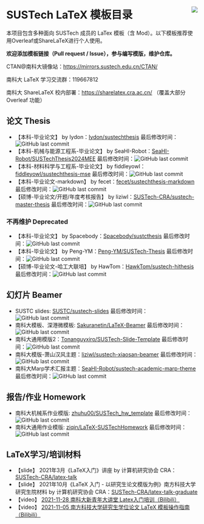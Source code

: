 # SUSTech LaTeX 模板目录 <img align="right" src="https://visitor-badge.glitch.me/badge?page_id=SUSTC.latex-template.README" />

本项目包含多种面向 SUSTech 成员的 LaTex 模板（含 Mod）。以下模板推荐使用Overleaf或ShareLaTeX进行个人使用。

**欢迎添加模板链接（Pull request / Issue），参与编写模版，维护仓库。**

CTAN@南科大镜像站：https://mirrors.sustech.edu.cn/CTAN/

南科大 LaTeX 学习交流群：119667812

南科大 ShareLaTeX 校内部署：https://sharelatex.cra.ac.cn/ （覆盖大部分 Overleaf 功能）

## 论文 Thesis
* 【本科-毕业论文】 by Iydon：[Iydon/sustechthesis](https://github.com/Iydon/sustechthesis) 最后修改时间：![GitHub last commit](https://img.shields.io/github/last-commit/Iydon/sustechthesis)
* 【本科-机械与能源工程系-毕业论文】 by SeaHI-Robot：[SeaHI-Robot/SUSTechThesis2024MEE](https://github.com/SeaHI-Robot/SUSTechThesis2024MEE) 最后修改时间：![GitHub last commit](https://img.shields.io/github/last-commit/SeaHI-Robot/SUSTechThesis2024MEE)
* 【本科-材料科学与工程系-毕业论文】 by fiddleyowl：[fiddleyowl/sustechthesis-mse](https://github.com/fiddleyowl/sustechthesis-mse) 最后修改时间：![GitHub last commit](https://img.shields.io/github/last-commit/fiddleyowl/sustechthesis-mse)
* 【本科-毕业论文-markdown】 by fecet：[fecet/sustechthesis-markdown](https://github.com/fecet/sustechthesis-markdown) 最后修改时间：![GitHub last commit](https://img.shields.io/github/last-commit/fecet/sustechthesis-markdown)
* 【硕博-毕业论文/开题/年度考核报告】 by liziwl：[SUSTech-CRA/sustech-master-thesis](https://github.com/SUSTech-CRA/sustech-master-thesis) 最后修改时间：![GitHub last commit](https://img.shields.io/github/last-commit/SUSTech-CRA/sustech-master-thesis)

### 不再维护 Deprecated
* 【本科-毕业论文】 by Spacebody：[Spacebody/sustcthesis](https://github.com/Spacebody/sustcthesis) 最后修改时间：![GitHub last commit](https://img.shields.io/github/last-commit/Spacebody/sustcthesis)
* 【本科-毕业论文】 by Peng-YM：[Peng-YM/SUSTech-Thesis](https://github.com/Peng-YM/SUSTech-Thesis) 最后修改时间：![GitHub last commit](https://img.shields.io/github/last-commit/Peng-YM/SUSTech-Thesis)
* 【硕博-毕业论文-哈工大联培】 by HawTom：[HawkTom/sustech-hithesis](https://github.com/HawkTom/sustech-hithesis) 最后修改时间：![GitHub last commit](https://img.shields.io/github/last-commit/HawkTom/sustech-hithesis)

## 幻灯片 Beamer

* SUSTC slides: [SUSTC/sustech-slides](https://github.com/SUSTC/sustech-slides) 最后修改时间：![GitHub last commit](https://img.shields.io/github/last-commit/SUSTC/sustech-slides)
* 南科大模板、深港微模板: [Sakuranetin/LaTeX-Beamer](https://github.com/Sakuranetin/LaTeX-Beamer) 最后修改时间：![GitHub last commit](https://img.shields.io/github/last-commit/Sakuranetin/LaTeX-Beamer)
* 南科大通用模版2：[Tonanguyxiro/SUSTech-Slide-Template](https://github.com/Tonanguyxiro/SUSTech-Slide-Template) 最后修改时间：![GitHub last commit](https://img.shields.io/github/last-commit/Tonanguyxiro/SUSTech-Slide-Template)
* 南科大模版-萧山汉风主题：[liziwl/sustech-xiaosan-beamer](https://github.com/liziwl/sustech-xiaosan-beamer) 最后修改时间：![GitHub last commit](https://img.shields.io/github/last-commit/liziwl/sustech-xiaosan-beamer)
* 南科大Marp学术汇报主题：[SeaHI-Robot/sustech-academic-marp-theme](https://github.com/SeaHI-Robot/sustech-academic-marp-theme) 最后修改时间：![GitHub last commit](https://img.shields.io/github/last-commit/SeaHI-Robot/sustech-academic-marp-theme)

## 报告/作业 Homework

* 南科大机械系作业模版: [zhuhu00/SUSTech_hw_template](https://github.com/zhuhu00/SUSTech_hw_template) 最后修改时间：![GitHub last commit](https://img.shields.io/github/last-commit/zhuhu00/SUSTech_hw_template)
* 南科大通用作业模版: [ziqin/LaTeX-SUSTechHomework](https://github.com/ziqin/LaTeX-SUSTechHomework) 最后修改时间：![GitHub last commit](https://img.shields.io/github/last-commit/ziqin/LaTeX-SUSTechHomework)

## LaTeX学习/培训材料

* 【slide】 2021年3月《LaTeX入门》讲座 by 计算机研究协会 CRA：[SUSTech-CRA/latex-talk](https://github.com/SUSTech-CRA/latex-talk)
* 【slide】 2021年10月《LaTeX 入门 - 以研究生论文模版为例》南方科技大学研究生院材料 by 计算机研究协会 CRA：[SUSTech-CRA/latex-talk-graduate](https://github.com/SUSTech-CRA/latex-talk-graduate)
* 【video】 [2021-11-28 南科大新青年大讲堂 Latex入门培训（Bilibili）](https://www.bilibili.com/video/BV1JR4y1476Z/)
* 【video】 [2021-11-05 南方科技大学研究生学位论文 LaTeX 模板操作指南（Bilibili）](https://www.bilibili.com/video/BV1JU4y1g7bH)
